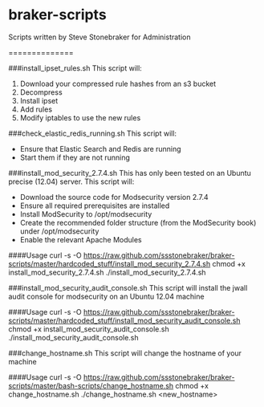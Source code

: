 braker-scripts
==============

Scripts written by Steve Stonebraker for Administration

==============

###install_ipset_rules.sh
This script will:

1. Download your compressed rule hashes from an s3 bucket
2. Decompress
3. Install ipset
4. Add rules
5. Modify iptables to use the new rules

###check_elastic_redis_running.sh
This script will:

* Ensure that Elastic Search and Redis are running
* Start them if they are not running

###install_mod_security_2.7.4.sh
This has only been tested on an Ubuntu precise (12.04) server.  This script will:

* Download the source code for Modsecurity version 2.7.4
* Ensure all required prerequisites are installed
* Install ModSecurity to /opt/modsecurity
* Create the recommended folder structure (from the ModSecurity book) under /opt/modsecurity
* Enable the relevant Apache Modules

####Usage
     curl -s -O https://raw.github.com/ssstonebraker/braker-scripts/master/hardcoded_stuff/install_mod_security_2.7.4.sh
     chmod +x install_mod_security_2.7.4.sh
     ./install_mod_security_2.7.4.sh
     
###install_mod_security_audit_console.sh
This script will install the jwall audit console for modsecurity on an Ubuntu 12.04 machine

####Usage
    curl -s -O https://raw.github.com/ssstonebraker/braker-scripts/master/hardcoded_stuff/install_mod_security_audit_console.sh
    chmod +x install_mod_security_audit_console.sh
    ./install_mod_security_audit_console.sh

###change_hostname.sh
This script will change the hostname of your machine

####Usage
    curl -s -O https://raw.github.com/ssstonebraker/braker-scripts/master/bash-scripts/change_hostname.sh
    chmod +x change_hostname.sh
    ./change_hostname.sh <new_hostname>
